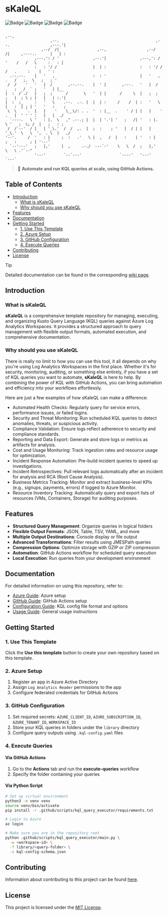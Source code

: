 # sKaleQL

![Badge](https://img.shields.io/badge/Microsoft%20Azure-4169E1)
![Badge](https://img.shields.io/badge/Log%20Analytics%20Workspace-87CEEB)
![Badge](https://img.shields.io/badge/Kusto%20Query%20Language-5C2D91)
![Badge](https://img.shields.io/badge/GitHub%20Actions-000000)

```text
                                                                                            ,--,    
                    ,--.                                           ,--.                  ,---.'|    
                ,--/  /|                 ,--,                  ,--/  /|     ,----..      |   | :    
             ,---,': / '               ,--.'|               ,---,': / '    /   /   \     :   : |    
             :   : '/ /                |  | :               :   : '/ /    /   .     :    |   ' :    
  .--.--.    |   '   ,                 :  : '               |   '   ,    .   /   ;.  \   ;   ; '    
 /  /    '   '   |  /       ,--.--.    |  ' |       ,---.   '   |  /    .   ;   /  ` ;   '   | |__  
|  :  /`./   |   ;  ;      /       \   '  | |      /     \  |   ;  ;    ;   |  ; \ ; |   |   | :.'| 
|  :  ;_     :   '   \    .--.  .-. |  |  | :     /    /  | :   '   \   |   :  | ; | '   '   :    ; 
 \  \    `.  |   |    '    \__\/: . .  '  : |__  .    ' / | |   |    '  .   |  ' ' ' :   |   |  ./  
  `----.   \ '   : |.  \   ," .--.; |  |  | '.'| '   ;   /| '   : |.  \ '   ;  \; /  |   ;   : ;    
 /  /`--'  / |   | '_\.'  /  /  ,.  |  ;  :    ; '   |  / | |   | '_\.'  \   \  ',  . \  |   ,/     
'--'.     /  '   : |     ;  :   .'   \ |  ,   /  |   :    | '   : |       ;   :      ; | '---'      
  `--'---'   ;   |,'     |  ,     .-./  ---`-'    \   \  /  ;   |,'        \   \ .'`--"             
             '---'        `--`---'                 `----'   '---'           `---`  
```

> 🚀 **Automate and run KQL queries at scale, using GitHub Actions.**

## Table of Contents

- [Introduction](#introduction)
  - [What is sKaleQL](#what-is-skaleql)
  - [Why should you use sKaleQL](#why-should-you-use-skaleql)
- [Features](#features)
- [Documentation](#documentation)
- [Getting Started](#getting-started)
  - [1. Use This Template](#1-use-this-template)
  - [2. Azure Setup](#2-azure-setup)
  - [3. GitHub Configuration](#3-github-configuration)
  - [4. Execute Queries](#4-execute-queries)
- [Contributing](#contributing)
- [License](#license)

> [!TIP]
> Detailed documentation can be found in the corresponding [wiki page](https://github.com/christosgalano/kql-template-repo/wiki).

## Introduction

### What is sKaleQL

**sKaleQL** is a comprehensive template repository for managing, executing, and organizing Kusto Query Language (KQL) queries against Azure Log Analytics Workspaces. It provides a structured approach to query management with flexible output formats, automated execution, and comprehensive documentation.

### Why should you use sKaleQL

There is really no limit to how you can use this tool, it all depends on why you're using Log Analytics Workspaces in the first place. Whether it's for security, monitoring, auditing, or something else entirely, if you have a set of KQL queries you want to automate, **sKaleQL** is here to help. By combining the power of KQL with GitHub Actions, you can bring automation and efficiency into your workflows effortlessly.

Here are just a few examples of how sKaleQL can make a difference:

- Automated Health Checks: Regularly query for service errors, performance issues, or failed logins.
- Security and Threat Monitoring: Run scheduled KQL queries to detect anomalies, threats, or suspicious activity.
- Compliance Validation: Ensure logs reflect adherence to security and compliance standards.
- Reporting and Data Export: Generate and store logs or metrics as artifacts for analysis.
- Cost and Usage Monitoring: Track ingestion rates and resource usage for optimization.
- Incident Response Automation: Pre-build incident queries to speed up investigations.
- Incident Retrospectives: Pull relevant logs automatically after an incident for analysis and RCA (Root Cause Analysis).
- Business Metrics Tracking: Monitor and extract business-level KPIs (e.g., signups, payments, errors) if logged to Azure Monitor.
- Resource Inventory Tracking: Automatically query and export lists of resources (VMs, Containers, Storage) for auditing purposes.

## Features

- **Structured Query Management**: Organize queries in logical folders
- **Flexible Output Formats**: JSON, Table, TSV, YAML, and more
- **Multiple Output Destinations**: Console display or file output
- **Advanced Transformations**: Filter results using JMESPath queries
- **Compression Options**: Optimize storage with GZIP or ZIP compression
- **Automation**: GitHub Actions workflow for scheduled query execution
- **Local Execution**: Run queries from your development environment

## Documentation

For detailed information on using this repository, refer to:

- [Azure Guide](https://github.com/christosgalano/kql-template-repo/wiki/Azure): Azure setup
- [GitHub Guide](https://github.com/christosgalano/kql-template-repo/wiki/GitHub): GitHub Actions setup
- [Configuration Guide](https://github.com/christosgalano/kql-template-repo/wiki/Configuration): KQL config file format and options
- [Usage Guide](https://github.com/christosgalano/kql-template-repo/wiki/Usage): General usage instructions

## Getting Started

### 1. Use This Template

Click the **Use this template** button to create your own repository based on this template.

### 2. Azure Setup

1. Register an app in Azure Active Directory
2. Assign `Log Analytics Reader` permissions to the app
3. Configure federated credentials for GitHub Actions

### 3. GitHub Configuration

1. Set required secrets: `AZURE_CLIENT_ID`, `AZURE_SUBSCRIPTION_ID`, `AZURE_TENANT_ID`, `WORKSPACE_ID`
2. Store your KQL queries in folders under the `library` directory
3. Configure query outputs using `.kql-config.yaml` files

### 4. Execute Queries

#### Via GitHub Actions

1. Go to the **Actions** tab and run the **execute-queries** workflow
2. Specify the folder containing your queries

#### Via Python Script

```sh
# Set up virtual environment
python3 -m venv venv
source venv/bin/activate
pip install -r .github/scripts/kql_query_executor/requirements.txt

# Login to Azure
az login

# Make sure you are in the repository root
python .github/scripts/kql_query_executor/main.py \
  -w <workspace-id> \
  -f library/<query-folder> \
  -s kql-config-schema.json
```

## Contributing

Information about contributing to this project can be found [here](CONTRIBUTING.md).

## License

This project is licensed under the [MIT License](LICENSE).
